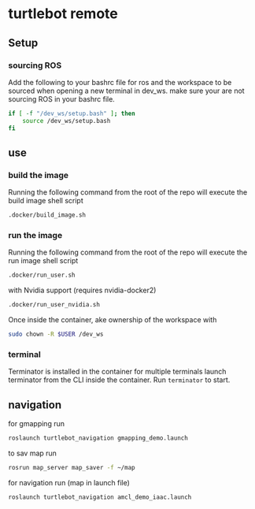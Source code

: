 # turtlebot remote

## Setup

### sourcing ROS

Add the following to your bashrc file for ros and the workspace to be sourced when opening a new terminal in dev_ws. make sure your are not sourcing ROS in your bashrc file.


```bash
if [ -f "/dev_ws/setup.bash" ]; then
    source /dev_ws/setup.bash
fi
```

## use

### build the image

Running the following command from the root of the repo will execute the build image shell script

```bash
.docker/build_image.sh
```

### run the image

Running the following command from the root of the repo will execute the run image shell script

```bash
.docker/run_user.sh
```

with Nvidia support (requires nvidia-docker2)

```bash
.docker/run_user_nvidia.sh
```
Once inside the container, ake ownership of the workspace with

```bash
sudo chown -R $USER /dev_ws
```

### terminal 

Terminator is installed in the container for multiple terminals launch terminator from the CLI inside the container. Run `terminator` to start.

## navigation

for gmapping run

```bash
roslaunch turtlebot_navigation gmapping_demo.launch
```

to sav map run
    
```bash
rosrun map_server map_saver -f ~/map
```

for navigation run (map in launch file)

```bash
roslaunch turtlebot_navigation amcl_demo_iaac.launch
```

